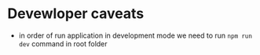 # Devewloper caveats

- in order of run application in development mode we need to run `npm run dev` command in root folder